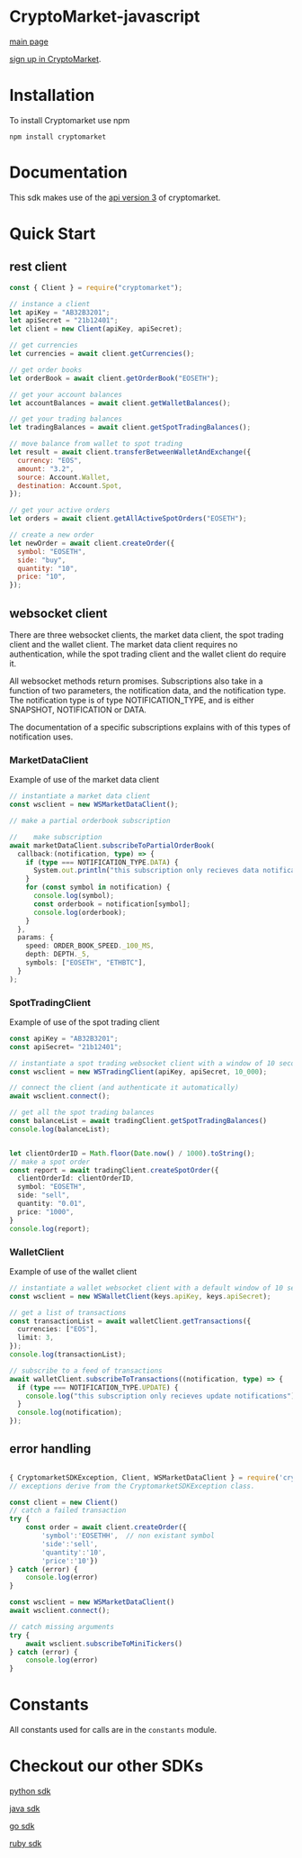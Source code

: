 # CryptoMarket-javascript

[main page](https://www.cryptomkt.com/)

[sign up in CryptoMarket](https://www.cryptomkt.com/account/register).

# Installation

To install Cryptomarket use npm

```
npm install cryptomarket
```

# Documentation

This sdk makes use of the [api version 3](https://api.exchange.cryptomkt.com) of cryptomarket.

# Quick Start

## rest client

```javascript
const { Client } = require("cryptomarket");

// instance a client
let apiKey = "AB32B3201";
let apiSecret = "21b12401";
let client = new Client(apiKey, apiSecret);

// get currencies
let currencies = await client.getCurrencies();

// get order books
let orderBook = await client.getOrderBook("EOSETH");

// get your account balances
let accountBalances = await client.getWalletBalances();

// get your trading balances
let tradingBalances = await client.getSpotTradingBalances();

// move balance from wallet to spot trading
let result = await client.transferBetweenWalletAndExchange({
  currency: "EOS",
  amount: "3.2",
  source: Account.Wallet,
  destination: Account.Spot,
});

// get your active orders
let orders = await client.getAllActiveSpotOrders("EOSETH");

// create a new order
let newOrder = await client.createOrder({
  symbol: "EOSETH",
  side: "buy",
  quantity: "10",
  price: "10",
});
```

## websocket client

There are three websocket clients, the market data client, the spot trading client and the wallet client.
The market data client requires no authentication, while the spot trading client and the wallet client do require it.

All websocket methods return promises. Subscriptions also take in a function of two parameters, the notification data, and the notification type. The notification type is of type NOTIFICATION_TYPE, and is either SNAPSHOT, NOTIFICATION or DATA.

The documentation of a specific subscriptions explains with of this types of
notification uses.

### MarketDataClient

Example of use of the market data client

```typescript
// instantiate a market data client
const wsclient = new WSMarketDataClient();

// make a partial orderbook subscription

//    make subscription
await marketDataClient.subscribeToPartialOrderBook(
  callback:(notification, type) => {
    if (type === NOTIFICATION_TYPE.DATA) {
      System.out.println("this subscription only recieves data notifications");
    }
    for (const symbol in notification) {
      console.log(symbol);
      const orderbook = notification[symbol];
      console.log(orderbook);
    }
  },
  params: {
    speed: ORDER_BOOK_SPEED._100_MS,
    depth: DEPTH._5,
    symbols: ["EOSETH", "ETHBTC"],
  }
);


```

### SpotTradingClient

Example of use of the spot trading client

```typescript
const apiKey = "AB32B3201";
const apiSecret= "21b12401";

// instantiate a spot trading websocket client with a window of 10 seconds
const wsclient = new WSTradingClient(apiKey, apiSecret, 10_000);

// connect the client (and authenticate it automatically)
await wsclient.connect();

// get all the spot trading balances
const balanceList = await tradingClient.getSpotTradingBalances()
console.log(balanceList);


let clientOrderID = Math.floor(Date.now() / 1000).toString();
// make a spot order
const report = await tradingClient.createSpotOrder({
  clientOrderId: clientOrderID,
  symbol: "EOSETH",
  side: "sell",
  quantity: "0.01",
  price: "1000",
}
console.log(report);
```

### WalletClient

Example of use of the wallet client

```typescript
// instantiate a wallet websocket client with a default window of 10 seconds
const wsclient = new WSWalletClient(keys.apiKey, keys.apiSecret);

// get a list of transactions
const transactionList = await walletClient.getTransactions({
  currencies: ["EOS"],
  limit: 3,
});
console.log(transactionList);

// subscribe to a feed of transactions
await walletClient.subscribeToTransactions((notification, type) => {
  if (type === NOTIFICATION_TYPE.UPDATE) {
    console.log("this subscription only recieves update notifications");
  }
  console.log(notification);
});
```

## error handling

```typescript

{ CryptomarketSDKException, Client, WSMarketDataClient } = require('cryptomarket')
// exceptions derive from the CryptomarketSDKException class.

const client = new Client()
// catch a failed transaction
try {
    const order = await client.createOrder({
        'symbol':'EOSETHH',  // non existant symbol
        'side':'sell',
        'quantity':'10',
        'price':'10'})
} catch (error) {
    console.log(error)
}

const wsclient = new WSMarketDataClient()
await wsclient.connect();

// catch missing arguments
try {
    await wsclient.subscribeToMiniTickers()
} catch (error) {
    console.log(error)
}
```

# Constants

All constants used for calls are in the `constants` module.

# Checkout our other SDKs

[python sdk](https://github.com/cryptomkt/cryptomkt-python)

[java sdk](https://github.com/cryptomkt/cryptomkt-java)

[go sdk](https://github.com/cryptomkt/cryptomkt-go)

[ruby sdk](https://github.com/cryptomkt/cryptomkt-ruby)
